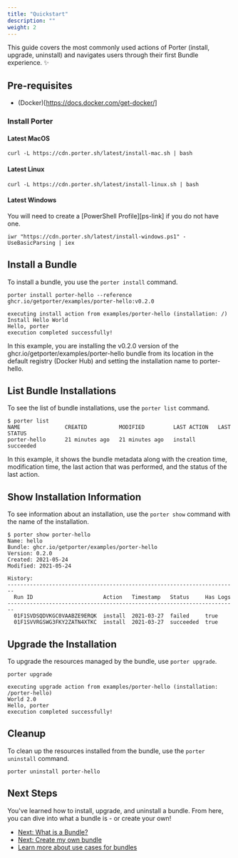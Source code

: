 ```yaml
---
title: "Quickstart"
description: ""
weight: 2
---
```


This guide covers the most commonly used actions of Porter (install, upgrade, uninstall) and navigates users through their first Bundle experience. ✨ 

## Pre-requisites
- (Docker)[https://docs.docker.com/get-docker/]

### Install Porter

#### Latest MacOS

```
curl -L https://cdn.porter.sh/latest/install-mac.sh | bash
```

#### Latest Linux

```
curl -L https://cdn.porter.sh/latest/install-linux.sh | bash
```

#### Latest Windows

You will need to create a [PowerShell Profile][ps-link] if you do not have one.

```
iwr "https://cdn.porter.sh/latest/install-windows.ps1" -UseBasicParsing | iex
```

## Install a Bundle

To install a bundle, you use the `porter install` command.

```
porter install porter-hello --reference ghcr.io/getporter/examples/porter-hello:v0.2.0

executing install action from examples/porter-hello (installation: /)
Install Hello World
Hello, porter
execution completed successfully!
```

In this example, you are installing the v0.2.0 version of the ghcr.io/getporter/examples/porter-hello bundle from its location in the default registry (Docker Hub) and setting the installation name to porter-hello.

## List Bundle Installations

To see the list of bundle installations, use the `porter list` command.

```console
$ porter list
NAME              CREATED          MODIFIED         LAST ACTION   LAST STATUS
porter-hello      21 minutes ago   21 minutes ago   install       succeeded
```

In this example, it shows the bundle metadata along with the creation time, modification time, the last action that was performed, and the status of the last action.


## Show Installation Information

To see information about an installation, use the `porter show` command with the name of the installation.

```console
$ porter show porter-hello
Name: hello
Bundle: ghcr.io/getporter/examples/porter-hello
Version: 0.2.0
Created: 2021-05-24
Modified: 2021-05-24

History:
------------------------------------------------------------------------
  Run ID                      Action   Timestamp   Status     Has Logs
------------------------------------------------------------------------
  01F1SVDSQDVKGC0VAABZE9ERQK  install  2021-03-27  failed     true
  01F1SVVRGSWG3FKY2ZATN4XTKC  install  2021-03-27  succeeded  true
```

## Upgrade the Installation

To upgrade the resources managed by the bundle, use `porter upgrade`.

```
porter upgrade

executing upgrade action from examples/porter-hello (installation: /porter-hello)
World 2.0
Hello, porter
execution completed successfully!
```


## Cleanup

To clean up the resources installed from the bundle, use the `porter uninstall` command.

```
porter uninstall porter-hello
```

## Next Steps

You've learned how to install, upgrade, and uninstall a bundle.
From here, you can dive into what a bundle is - or create your own!

- [Next: What is a Bundle?](/quickstart/bundles/)
- [Next: Create my own bundle](/getting-started/create-a-bundle/)
- [Learn more about use cases for bundles](/learning/#the-devil-is-in-the-deployments-bundle-use-cases)


